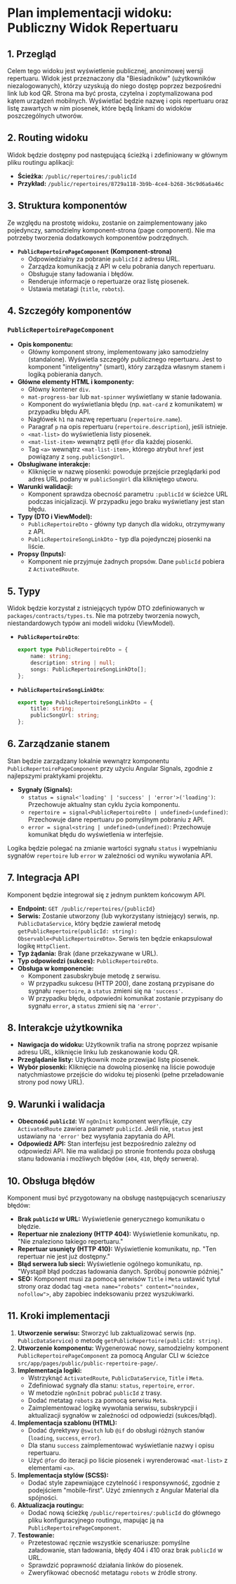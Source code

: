 # Plan implementacji widoku: Publiczny Widok Repertuaru

## 1. Przegląd
Celem tego widoku jest wyświetlenie publicznej, anonimowej wersji repertuaru. Widok jest przeznaczony dla "Biesiadników" (użytkowników niezalogowanych), którzy uzyskują do niego dostęp poprzez bezpośredni link lub kod QR. Strona ma być prosta, czytelna i zoptymalizowana pod kątem urządzeń mobilnych. Wyświetlać będzie nazwę i opis repertuaru oraz listę zawartych w nim piosenek, które będą linkami do widoków poszczególnych utworów.

## 2. Routing widoku
Widok będzie dostępny pod następującą ścieżką i zdefiniowany w głównym pliku routingu aplikacji:

-   **Ścieżka:** `/public/repertoires/:publicId`
-   **Przykład:** `/public/repertoires/8729a118-3b9b-4ce4-b268-36c9d6a6a46c`

## 3. Struktura komponentów
Ze względu na prostotę widoku, zostanie on zaimplementowany jako pojedynczy, samodzielny komponent-strona (page component). Nie ma potrzeby tworzenia dodatkowych komponentów podrzędnych.

-   **`PublicRepertoirePageComponent` (Komponent-strona)**
    -   Odpowiedzialny za pobranie `publicId` z adresu URL.
    -   Zarządza komunikacją z API w celu pobrania danych repertuaru.
    -   Obsługuje stany ładowania i błędów.
    -   Renderuje informacje o repertuarze oraz listę piosenek.
    -   Ustawia metatagi (`title`, `robots`).

## 4. Szczegóły komponentów
### `PublicRepertoirePageComponent`
-   **Opis komponentu:**
    -   Główny komponent strony, implementowany jako samodzielny (standalone). Wyświetla szczegóły publicznego repertuaru. Jest to komponent "inteligentny" (smart), który zarządza własnym stanem i logiką pobierania danych.
-   **Główne elementy HTML i komponenty:**
    -   Główny kontener `div`.
    -   `mat-progress-bar` lub `mat-spinner` wyświetlany w stanie ładowania.
    -   Komponent do wyświetlania błędu (np. `mat-card` z komunikatem) w przypadku błędu API.
    -   Nagłówek `h1` na nazwę repertuaru (`repertoire.name`).
    -   Paragraf `p` na opis repertuaru (`repertoire.description`), jeśli istnieje.
    -   `<mat-list>` do wyświetlenia listy piosenek.
    -   `<mat-list-item>` wewnątrz pętli `@for` dla każdej piosenki.
    -   Tag `<a>` wewnątrz `<mat-list-item>`, którego atrybut `href` jest powiązany z `song.publicSongUrl`.
-   **Obsługiwane interakcje:**
    -   Kliknięcie w nazwę piosenki: powoduje przejście przeglądarki pod adres URL podany w `publicSongUrl` dla klikniętego utworu.
-   **Warunki walidacji:**
    -   Komponent sprawdza obecność parametru `:publicId` w ścieżce URL podczas inicjalizacji. W przypadku jego braku wyświetlany jest stan błędu.
-   **Typy (DTO i ViewModel):**
    -   `PublicRepertoireDto` - główny typ danych dla widoku, otrzymywany z API.
    -   `PublicRepertoireSongLinkDto` - typ dla pojedynczej piosenki na liście.
-   **Propsy (Inputs):**
    -   Komponent nie przyjmuje żadnych propsów. Dane `publicId` pobiera z `ActivatedRoute`.

## 5. Typy
Widok będzie korzystał z istniejących typów DTO zdefiniowanych w `packages/contracts/types.ts`. Nie ma potrzeby tworzenia nowych, niestandardowych typów ani modeli widoku (ViewModel).

-   **`PublicRepertoireDto`**:
    ```typescript
    export type PublicRepertoireDto = {
        name: string;
        description: string | null;
        songs: PublicRepertoireSongLinkDto[];
    };
    ```
-   **`PublicRepertoireSongLinkDto`**:
    ```typescript
    export type PublicRepertoireSongLinkDto = {
        title: string;
        publicSongUrl: string;
    };
    ```

## 6. Zarządzanie stanem
Stan będzie zarządzany lokalnie wewnątrz komponentu `PublicRepertoirePageComponent` przy użyciu Angular Signals, zgodnie z najlepszymi praktykami projektu.

-   **Sygnały (Signals):**
    -   `status = signal<'loading' | 'success' | 'error'>('loading')`: Przechowuje aktualny stan cyklu życia komponentu.
    -   `repertoire = signal<PublicRepertoireDto | undefined>(undefined)`: Przechowuje dane repertuaru po pomyślnym pobraniu z API.
    -   `error = signal<string | undefined>(undefined)`: Przechowuje komunikat błędu do wyświetlenia w interfejsie.

Logika będzie polegać na zmianie wartości sygnału `status` i wypełnianiu sygnałów `repertoire` lub `error` w zależności od wyniku wywołania API.

## 7. Integracja API
Komponent będzie integrował się z jednym punktem końcowym API.

-   **Endpoint:** `GET /public/repertoires/{publicId}`
-   **Serwis:** Zostanie utworzony (lub wykorzystany istniejący) serwis, np. `PublicDataService`, który będzie zawierał metodę `getPublicRepertoire(publicId: string): Observable<PublicRepertoireDto>`. Serwis ten będzie enkapsulował logikę `HttpClient`.
-   **Typ żądania:** Brak (dane przekazywane w URL).
-   **Typ odpowiedzi (sukces):** `PublicRepertoireDto`.
-   **Obsługa w komponencie:**
    -   Komponent zasubskrybuje metodę z serwisu.
    -   W przypadku sukcesu (HTTP 200), dane zostaną przypisane do sygnału `repertoire`, a `status` zmieni się na `'success'`.
    -   W przypadku błędu, odpowiedni komunikat zostanie przypisany do sygnału `error`, a `status` zmieni się na `'error'`.

## 8. Interakcje użytkownika
-   **Nawigacja do widoku:** Użytkownik trafia na stronę poprzez wpisanie adresu URL, kliknięcie linku lub zeskanowanie kodu QR.
-   **Przeglądanie listy:** Użytkownik może przewijać listę piosenek.
-   **Wybór piosenki:** Kliknięcie na dowolną piosenkę na liście powoduje natychmiastowe przejście do widoku tej piosenki (pełne przeładowanie strony pod nowy URL).

## 9. Warunki i walidacja
-   **Obecność `publicId`:** W `ngOnInit` komponent weryfikuje, czy `ActivatedRoute` zawiera parametr `publicId`. Jeśli nie, `status` jest ustawiany na `'error'` bez wysyłania zapytania do API.
-   **Odpowiedź API:** Stan interfejsu jest bezpośrednio zależny od odpowiedzi API. Nie ma walidacji po stronie frontendu poza obsługą stanu ładowania i możliwych błędów (`404`, `410`, błędy serwera).

## 10. Obsługa błędów
Komponent musi być przygotowany na obsługę następujących scenariuszy błędów:
-   **Brak `publicId` w URL:** Wyświetlenie generycznego komunikatu o błędzie.
-   **Repertuar nie znaleziony (HTTP 404):** Wyświetlenie komunikatu, np. "Nie znaleziono takiego repertuaru."
-   **Repertuar usunięty (HTTP 410):** Wyświetlenie komunikatu, np. "Ten repertuar nie jest już dostępny."
-   **Błąd serwera lub sieci:** Wyświetlenie ogólnego komunikatu, np. "Wystąpił błąd podczas ładowania danych. Spróbuj ponownie później."
-   **SEO:** Komponent musi za pomocą serwisów `Title` i `Meta` ustawić tytuł strony oraz dodać tag `<meta name="robots" content="noindex, nofollow">`, aby zapobiec indeksowaniu przez wyszukiwarki.

## 11. Kroki implementacji
1.  **Utworzenie serwisu:** Stworzyć lub zaktualizować serwis (np. `PublicDataService`) o metodę `getPublicRepertoire(publicId: string)`.
2.  **Utworzenie komponentu:** Wygenerować nowy, samodzielny komponent `PublicRepertoirePageComponent` za pomocą Angular CLI w ścieżce `src/app/pages/public/public-repertoire-page/`.
3.  **Implementacja logiki:**
    -   Wstrzyknąć `ActivatedRoute`, `PublicDataService`, `Title` i `Meta`.
    -   Zdefiniować sygnały dla stanu: `status`, `repertoire`, `error`.
    -   W metodzie `ngOnInit` pobrać `publicId` z trasy.
    -   Dodać metatag `robots` za pomocą serwisu `Meta`.
    -   Zaimplementować logikę wywołania serwisu, subskrypcji i aktualizacji sygnałów w zależności od odpowiedzi (sukces/błąd).
4.  **Implementacja szablonu (HTML):**
    -   Dodać dyrektywy `@switch` lub `@if` do obsługi różnych stanów (`loading`, `success`, `error`).
    -   Dla stanu `success` zaimplementować wyświetlanie nazwy i opisu repertuaru.
    -   Użyć `@for` do iteracji po liście piosenek i wyrenderować `<mat-list>` z elementami `<a>`.
5.  **Implementacja stylów (SCSS):**
    -   Dodać style zapewniające czytelność i responsywność, zgodnie z podejściem "mobile-first". Użyć zmiennych z Angular Material dla spójności.
6.  **Aktualizacja routingu:**
    -   Dodać nową ścieżkę `/public/repertoires/:publicId` do głównego pliku konfiguracyjnego routingu, mapując ją na `PublicRepertoirePageComponent`.
7.  **Testowanie:**
    -   Przetestować ręcznie wszystkie scenariusze: pomyślne załadowanie, stan ładowania, błędy 404 i 410 oraz brak `publicId` w URL.
    -   Sprawdzić poprawność działania linków do piosenek.
    -   Zweryfikować obecność metatagu `robots` w źródle strony.
